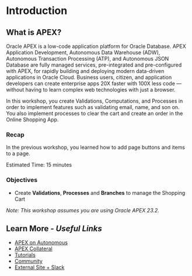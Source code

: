 # Introduction

## **What is APEX?**
Oracle APEX is a low-code application platform for Oracle Database. APEX Application Development, Autonomous Data Warehouse (ADW), Autonomous Transaction Processing (ATP), and Autonomous JSON Database are fully managed services, pre-integrated and pre-configured with APEX, for rapidly building and deploying modern data-driven applications in Oracle Cloud. Business users, citizen, and application developers can create enterprise apps 20X faster with 100X less code — without having to learn complex web technologies with just a browser.

In this workshop, you create Validations, Computations, and Processes in order to implement features such as validating email, name, and son on. You also implement processes to clear the cart and create an order in the Online Shopping App.


### Recap
In the previous workshop, you learned how to add page buttons and items to a page.

Estimated Time: 15 minutes

### Objectives

* Create **Validations**, **Processes** and **Branches** to manage the Shopping Cart

*Note: This workshop assumes you are using Oracle APEX 23.2.*

## Learn More - *Useful Links*

- [APEX on Autonomous](https://apex.oracle.com/autonomous)
- [APEX Collateral](https://www.oracle.com/database/technologies/appdev/apex/collateral.html)
- [Tutorials](https://apex.oracle.com/en/learn/tutorials)
- [Community](https://apex.oracle.com/community)
- [External Site + Slack](http://apex.world)
